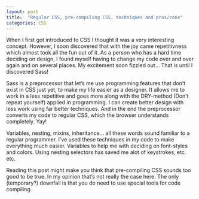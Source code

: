 ```yaml
---
layout: post
title:  "Regular CSS, pre-compiling CSS, techniques and pros/cons"
categories: CSS
---
```


When I first got introduced to CSS I thought it was a very interesting concept. However, I soon discovered that with the joy came repetitivness which almost took all the fun out of it.
As a person who has a hard time deciding on design, I found myself having to change my code over and over again and on several places. My excitement soon fizzled out... That is until I discovered Sass!

Sass is a preprocessor that let’s me use programming features that don’t exist in CSS just yet, to make my life easier as a designer. It allows me to work in a less repetitive and goes more along with the DRY-method (Don’t repeat yourself) applied in programming.
I can create better design with less work using far better techniques. And in the end the preprocessor converts my code to regular CSS, which the browser understands completely. Yay!

Variables, nesting, mixins, inheritance… all these words sound familiar to a regular programmer. I’ve used these techniques in my code to make everything much easier. Variables to help me with deciding on font-styles and colors. Using nesting selectors has saved me alot of keystrokes, etc. etc.

Reading this post might make you think that pre-compiling CSS sounds too good to be true. In my opinion that’s not really the case here. The only (temporary?) downfall is that you do need to use special tools for code compiling.

